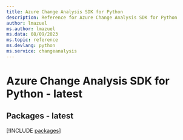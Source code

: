 ```yaml
---
title: Azure Change Analysis SDK for Python
description: Reference for Azure Change Analysis SDK for Python
author: lmazuel
ms.author: lmazuel
ms.data: 08/09/2023
ms.topic: reference
ms.devlang: python
ms.service: changeanalysis
---
```

# Azure Change Analysis SDK for Python - latest
## Packages - latest
[!INCLUDE [packages](change-analysis-index.md)]